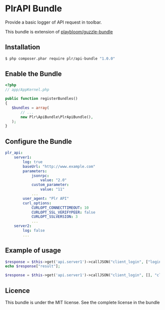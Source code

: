 # PlrAPI Bundle

Provide a basic logger of API request in toolbar.

This bundle is extension of [playbloom/guzzle-bundle](https://github.com/ludofleury/GuzzleBundle)

## Installation

``` bash
$ php composer.phar require plr/api-bundle "1.0.0"
```

## Enable the Bundle
``` php
<?php
// app/AppKernel.php

public function registerBundles()
{
   $bundles = array(
       // ...
       new Plr\ApiBundle\PlrApiBundle(),
   );
}
```

## Configure the Bundle
``` yaml
plr_api:
    server1:
        log: true
        baseUrl: "http://www.example.com"
        parameters:
            jsonrpc:
                value: "2.0"
            custom_parameter:
                value: "11"
            ...
        user_agent: "Plr API"
        curl_options:
            CURLOPT_CONNECTTIMEOUT: 10
            CURLOPT_SSL_VERIFYPEER: false
            CURLOPT_SSLVERSION: 3
            ...
    server2:
        log: false
        ...
```

## Example of usage
``` php
$response = $this->get('api.server1')->callJSON("client_login", ["login"=>"user", "password"=>"password"]);
echo $response["result"];

$response = $this->get('api.server1')->callJSON("client_login", [], "client.php");
```

## Licence

This bundle is under the MIT license. See the complete license in the bundle